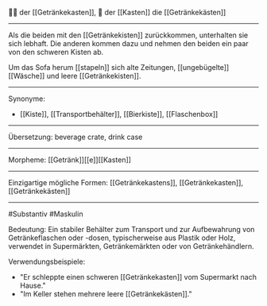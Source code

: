 🔵🍺 der [[Getränkekasten]], 🔵 der [[Kasten]] 
die [[Getränkekästen]]

---
Als die beiden mit den [[Getränkekisten]] zurückkommen, unterhalten sie sich lebhaft. Die anderen kommen dazu und nehmen den beiden ein paar von den schweren Kisten ab.

Um das Sofa herum [[stapeln]] sich alte Zeitungen, [[ungebügelte]] [[Wäsche]] und leere [[Getränkekisten]]. 
	
---
Synonyme:
- [[Kiste]], [[Transportbehälter]], [[Bierkiste]], [[Flaschenbox]]

---
Übersetzung: beverage crate, drink case

---
Morpheme:
[[Getränk]][[e]][[Kasten]]

---
Einzigartige mögliche Formen: [[Getränkekastens]], [[Getränkekasten]], [[Getränkekästen]]

---
#Substantiv #Maskulin

Bedeutung:
Ein stabiler Behälter zum Transport und zur Aufbewahrung von Getränkeflaschen oder -dosen, typischerweise aus Plastik oder Holz, verwendet in Supermärkten, Getränkemärkten oder von Getränkehändlern.

Verwendungsbeispiele:
- "Er schleppte einen schweren [[Getränkekasten]] vom Supermarkt nach Hause."
- "Im Keller stehen mehrere leere [[Getränkekästen]]."